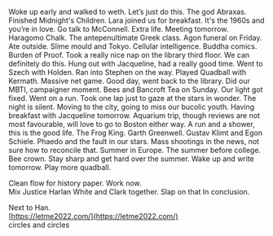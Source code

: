 Woke up early and walked to weth. Let’s just do this. The god Abraxas. Finished Midnight's Children. Lara joined us for breakfast. It's the 1960s and you’re in love. Go talk to McConnell. Extra life. Meeting tomorrow. Haragomo Chalk. The antepenultimate Greek class. Agon funeral on Friday. Ate outside. Slime mould and Tokyo. Cellular intelligence. Buddha comics. Burden of Proof. Took a really nice nap on the library third floor. We can definitely do this. Hung out with Jacqueline, had a really good time. Went to Szech with Holden. Ran into Stephen on the way. Played Quadball with Kermath. Massive net game. Good day, went back to the library. Did our MBTI, campaigner moment. Bees and Bancroft Tea on Sunday. Our light got fixed. Went on a run. Took one lap just to gaze at the stars in wonder. The night is silent. Moving to the city, going to miss our bucolic youth. Having breakfast with Jacqueline tomorrow. Aquarium trip, though reviews are not most favourable, will love to go to Boston either way. A run and a shower, this is the good life. The Frog King. Garth Greenwell. Gustav Klimt and Egon Schiele. Phaedo and the fault in our stars. Mass shootings in the news, not sure how to reconcile that. Summer in Europe. The summer before college. Bee crown. Stay sharp and get hard over the summer. Wake up and write tomorrow. Play more quadball.

Clean flow for history paper. Work now.   
Mix Justice Harlan White and Clark together. Slap on that In conclusion.

Next to Han.  
[https://letme2022.com/](https://letme2022.com/)  
circles and circles
